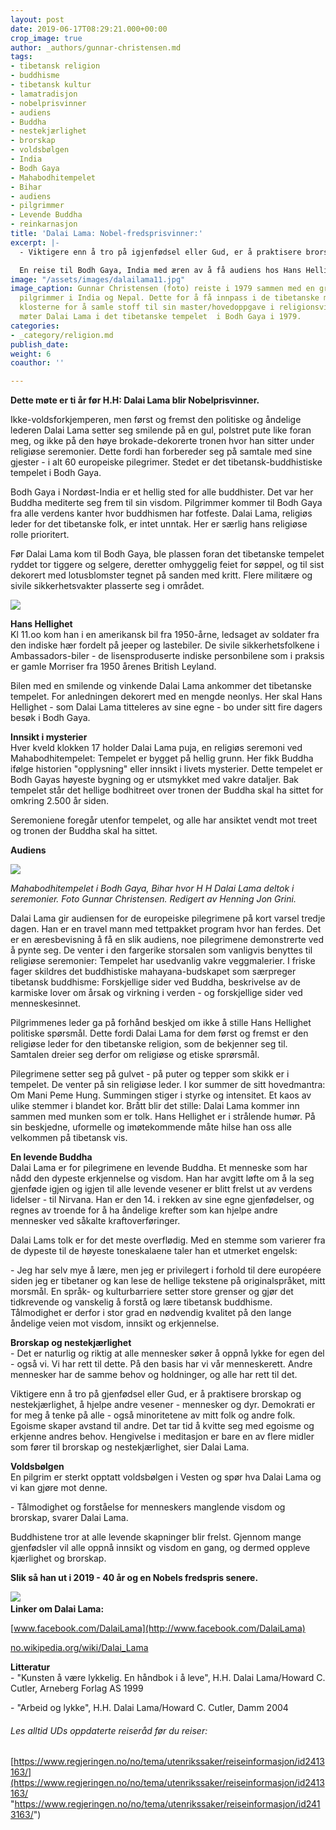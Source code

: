 ```yaml
---
layout: post
date: 2019-06-17T08:29:21.000+00:00
crop_image: true
author: _authors/gunnar-christensen.md
tags:
- tibetansk religion
- buddhisme
- tibetansk kultur
- lamatradisjon
- nobelprisvinner
- audiens
- Buddha
- nestekjærlighet
- brorskap
- voldsbølgen
- India
- Bodh Gaya
- Mahabodhitempelet
- Bihar
- audiens
- pilgrimmer
- Levende Buddha
- reinkarnasjon
title: 'Dalai Lama: Nobel-fredsprisvinner:'
excerpt: |-
  - Viktigere enn å tro på igjenfødsel eller Gud, er å praktisere brorskap og nestekjærlighet. Å hjelpe andre vesener - mennesker og dyr. Dette sier Dalai Lama som en pilgrim i Bodh Gaya. Han fikk Nobels fredspris i 1969.

  En reise til Bodh Gaya, India med æren av å få audiens hos Hans Hellighet den 14 Dalai Lama i det lokale tibetansk-buddhistiske klosteret.
image: "/assets/images/dalailama11.jpg"
image_caption: Gunnar Christensen (foto) reiste i 1979 sammen med en gruppe europeiske
  pilgrimmer i India og Nepal. Dette for å få innpass i de tibetanske miljøene og
  klosterne for å samle stoff til sin master/hovedoppgave i religionsvitenskap. Han
  møter Dalai Lama i det tibetanske tempelet  i Bodh Gaya i 1979.
categories:
- _category/religion.md
publish_date: 
weight: 6
coauthor: ''

---
```

**Dette møte er ti år før H.H: Dalai Lama blir Nobelprisvinner.**

Ikke-voldsforkjemperen, men først og fremst den politiske og åndelige lederen Dalai Lama setter seg smilende på en gul, polstret pute like foran meg, og ikke på den høye brokade-dekorerte tronen hvor han sitter under religiøse seremonier. Dette fordi han forbereder seg på samtale med sine gjester - i alt 60 europeiske pilegrimer. Stedet er det tibetansk-buddhistiske tempelet i Bodh Gaya.

Bodh Gaya i Nordøst-India er et hellig sted for alle buddhister. Det var her Buddha mediterte seg frem til sin visdom. Pilgrimmer kommer til Bodh Gaya fra alle verdens kanter hvor buddhismen har fotfeste. Dalai Lama, religiøs leder for det tibetanske folk, er intet unntak. Her er særlig hans religiøse rolle prioritert.

Før Dalai Lama kom til Bodh Gaya, ble plassen foran det tibetanske tempelet ryddet tor tiggere og selgere, deretter omhyggelig feiet for søppel, og til sist dekorert med lotusblomster tegnet på sanden med kritt. Flere militære og sivile sikkerhetsvakter plasserte seg i området.

![](/assets/images/dalailama.jpg)

**Hans Hellighet**  
Kl 11.oo kom han i en amerikansk bil fra 1950-årne, ledsaget av soldater fra den indiske hær fordelt på jeeper og lastebiler. De sivile sikkerhetsfolkene i Ambassadors-biler - de lisensproduserte indiske personbilene som i praksis er gamle Morriser fra 1950 årenes British Leyland.

Bilen med en smilende og vinkende Dalai Lama ankommer det tibetanske tempelet. For anledningen dekorert med en mengde neonlys. Her skal Hans Hellighet - som Dalai Lama titteleres av sine egne - bo under sitt fire dagers besøk i Bodh Gaya.

**Innsikt i mysterier**  
Hver kveld klokken 17 holder Dalai Lama puja, en religiøs seremoni ved Mahabodhitempelet: Tempelet er bygget på hellig grunn. Her fikk Buddha ifølge historien "opplysning" eller innsikt i livets mysterier. Dette tempelet er Bodh Gayas høyeste bygning og er utsmykket med vakre dataljer. Bak tempelet står det hellige bodhitreet over tronen der Buddha skal ha sittet for omkring 2.500 år siden.

Seremoniene foregår utenfor tempelet, og alle har ansiktet vendt mot treet og tronen der Buddha skal ha sittet.

**Audiens**

![](/assets/images/mahaboditemple.jpg)

_Mahabodhitempelet i Bodh Gaya, Bihar hvor H H Dalai Lama deltok i seremonier. Foto Gunnar Christensen. Redigert av Henning Jon Grini._

Dalai Lama gir audiensen for de europeiske pilegrimene på kort varsel tredje dagen. Han er en travel mann med tettpakket program hvor han ferdes. Det er en æresbevisning å få en slik audiens, noe pilegrimene demonstrerte ved å pynte seg. De venter i den fargerike storsalen som vanligvis benyttes til religiøse seremonier: Tempelet har usedvanlig vakre veggmalerier. I friske fager skildres det buddhistiske mahayana-budskapet som særpreger tibetansk buddhisme: Forskjellige sider ved Buddha, beskrivelse av de karmiske lover om årsak og virkning i verden - og forskjellige sider ved menneskesinnet.

Pilgrimmenes leder ga på forhånd beskjed om ikke å stille Hans Hellighet politiske spørsmål. Dette fordi Dalai Lama for dem først og fremst er den religiøse leder for den tibetanske religion, som de bekjenner seg til. Samtalen dreier seg derfor om religiøse og etiske sprørsmål.

Pilegrimene setter seg på gulvet - på puter og tepper som skikk er i tempelet. De venter på sin religiøse leder. I kor summer de sitt hovedmantra: Om Mani Peme Hung. Summingen stiger i styrke og intensitet. Et kaos av ulike stemmer i blandet kor. Brått blir det stille: Dalai Lama kommer inn sammen med munken som er tolk. Hans Hellighet er i strålende humør. På sin beskjedne, uformelle og imøtekommende måte hilse han oss alle velkommen på tibetansk vis.

**En levende Buddha**  
Dalai Lama er for pilegrimene en levende Buddha. Et menneske som har nådd den dypeste erkjennelse og visdom. Han har avgitt løfte om å la seg gjenføde igjen og igjen til alle levende vesener er blitt frelst ut av verdens lidelser - til Nirvana. Han er den 14. i rekken av sine egne gjenfødelser, og regnes av troende for å ha åndelige krefter som kan hjelpe andre mennesker ved såkalte kraftoverføringer.

Dalai Lams tolk er for det meste overflødig. Med en stemme som varierer fra de dypeste til de høyeste toneskalaene taler han et utmerket engelsk:

\- Jeg har selv mye å lære, men jeg er privilegert i forhold til dere européere siden jeg er tibetaner og kan lese de hellige tekstene på originalspråket, mitt morsmål. En språk- og kulturbarriere setter store grenser og gjør det tidkrevende og vanskelig å forstå og lære tibetansk buddhisme. Tålmodighet er derfor i stor grad en nødvendig kvalitet på den lange åndelige veien mot visdom, innsikt og erkjennelse.

**Brorskap og nestekjærlighet**  
\- Det er naturlig og riktig at alle mennesker søker å oppnå lykke for egen del - også vi. Vi har rett til dette. På den basis har vi vår menneskerett. Andre mennesker har de samme behov og holdninger, og alle har rett til det.

Viktigere enn å tro på gjenfødsel eller Gud, er å praktisere brorskap og nestekjærlighet, å hjelpe andre vesener - mennesker og dyr. Demokrati er for meg å tenke på alle - også minoritetene av mitt folk og andre folk. Egoisme skaper avstand til andre. Det tar tid å kvitte seg med egoisme og erkjenne andres behov. Hengivelse i meditasjon er bare en av flere midler som fører til brorskap og nestekjærlighet, sier Dalai Lama.

**Voldsbølgen**  
En pilgrim er sterkt opptatt voldsbølgen i Vesten og spør hva Dalai Lama og vi kan gjøre mot denne.

\- Tålmodighet og forståelse for menneskers manglende visdom og brorskap, svarer Dalai Lama.

Buddhistene tror at alle levende skapninger blir frelst. Gjennom mange gjenfødsler vil alle oppnå innsikt og visdom en gang, og dermed oppleve kjærlighet og brorskap.

**Slik så han ut i 2019 - 40 år og en Nobels fredspris senere.**

![](/assets/images/dalailama8.jpg)[  
](http://www.facebook.com/DalaiLama)**Linker om Dalai Lama:**

[www.facebook.com/DalaiLama](http://www.facebook.com/DalaiLama)

[no.wikipedia.org/wiki/Dalai_Lama](http://no.wikipedia.org/wiki/Dalai_Lama)

**Litteratur**  
\- "Kunsten å være lykkelig. En håndbok i å leve", H.H. Dalai Lama/Howard C. Cutler, Arneberg Forlag AS 1999

\- "Arbeid og lykke", H.H. Dalai Lama/Howard C. Cutler, Damm 2004

###### Les alltid UDs oppdaterte reiseråd før du reiser:

[https://www.regjeringen.no/no/tema/utenrikssaker/reiseinformasjon/id2413163/](https://www.regjeringen.no/no/tema/utenrikssaker/reiseinformasjon/id2413163/ "https://www.regjeringen.no/no/tema/utenrikssaker/reiseinformasjon/id2413163/")
